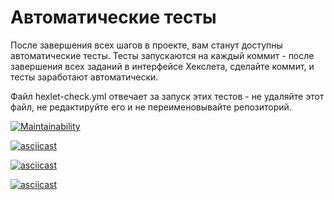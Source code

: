 # Автоматические тесты

После завершения всех шагов в проекте, вам станут доступны автоматические тесты. Тесты запускаются на каждый коммит - после завершения всех заданий в интерфейсе Хекслета, сделайте коммит, и тесты заработают автоматически.

Файл hexlet-check.yml отвечает за запуск этих тестов - не удаляйте этот файл, не редактируйте его и не переименовывайте репозиторий.

[![Maintainability](https://api.codeclimate.com/v1/badges/a99a88d28ad37a79dbf6/maintainability)](https://codeclimate.com/github/codeclimate/codeclimate/maintainability)

[![asciicast](https://asciinema.org/a/dMHFDDy7A66QZiMnqQcQitEh9.svg)](https://asciinema.org/a/dMHFDDy7A66QZiMnqQcQitEh9)

[![asciicast](https://asciinema.org/a/GbaX5hxjYu6bfv6XodtmUwrB0.svg)](https://asciinema.org/a/GbaX5hxjYu6bfv6XodtmUwrB0)

[![asciicast](https://asciinema.org/a/aokmQwgt89HZEq6YtMPEIpFdq.svg)](https://asciinema.org/a/aokmQwgt89HZEq6YtMPEIpFdq)
